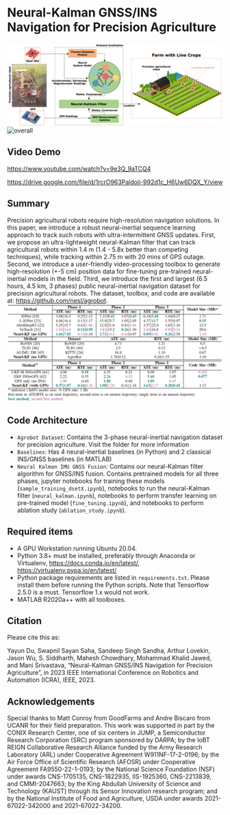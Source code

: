 # Neural-Kalman GNSS/INS Navigation for Precision Agriculture

![abstract](abstract.png)
![overall](overall.png)

## Video Demo
https://www.youtube.com/watch?v=9e3Q_9aTCQ4 

https://drive.google.com/file/d/1rcrO963Paldojj-992d1c_H6Uw6DQX_Y/view 

## Summary
Precision agricultural robots require high-resolution navigation solutions. In this paper, we introduce a robust neural-inertial sequence learning approach to track such robots with ultra-intermittent GNSS updates. First, we propose an ultra-lightweight neural-Kalman filter that can track agricultural robots within 1.4 m (1.4 - 5.8x better than competing techniques), while tracking within 2.75 m with 20 mins of GPS outage. Second, we introduce a user-friendly video-processing toolbox to generate high-resolution (+-5 cm) position data for fine-tuning pre-trained neural-inertial models in the field. Third, we introduce the first and largest (6.5 hours, 4.5 km, 3 phases) public neural-inertial navigation dataset for precision agricultural robots. The dataset, toolbox, and code are available at: https://github.com/nesl/agrobot.
![performance summary](perf_sum.png)

## Code Architecture


- ```Agrobot Dataset```: Contains the 3-phase neural-inertial navigation dataset for precision agriculture. Visit the folder for more information
- ```Baselines```: Has 4 neural-inertial baselines (in Python) and 2 classical INS/GNSS baselines (in MATLAB)
- ```Neural Kalman IMU GNSS Fusion```: Contains our neural-Kalman filter algorithm for GNSS/INS fusion. Contains pretrained models for all three phases, jupyter notebooks for training these models (```sample_training_dsetX.ipynb```), notebooks to run the neural-Kalman filter (```neural_kalman.ipynb```), notebooks to perform transfer learning on pre-trained model (```fine_tuning.ipynb```), and notebooks to perform ablation study (```ablation_study.ipynb```).


## Required items 
- A GPU Workstation running Ubuntu 20.04.
- Python 3.8+ must be installed, preferably through Anaconda or Virtualenv, https://docs.conda.io/en/latest/, https://virtualenv.pypa.io/en/latest/
- Python package requirements are listed in ```requirements.txt```. Please install them before running the Python scripts. Note that Tensorflow 2.5.0 is a must. Tensorflow 1.x would not work.
- MATLAB R2020a++ with all toolboxes.


## Citation
Please cite this as:

Yayun Du, Swapnil Sayan Saha, Sandeep Singh Sandha, Arthur Lovekin, Jason Wu, S. Siddharth, Mahesh Chowdhary, Mohammad Khalid Jawed, and Mani Srivastava, “Neural-Kalman GNSS/INS Navigation for Precision Agriculture”, in 2023 IEEE International Conference on Robotics and Automation (ICRA), IEEE, 2023.

## Acknowledgements
Special thanks to Matt Conroy from GoodFarms and Andre Biscaro from UCANR for their field preparation. This work was supported in part by the CONIX Research Center, one of six centers in JUMP, a Semiconductor Research Corporation (SRC) program sponsored by DARPA; by the IoBT REIGN Collaborative Research Alliance funded by the Army Research Laboratory (ARL) under Cooperative Agreement W911NF-17-2-0196; by the Air Force Office of Scientific Research (AFOSR) under Cooperative Agreement FA9550-22-1-0193; by the National Science Foundation (NSF) under awards CNS-1705135, CNS-1822935, IIS-1925360, CNS-2213839, and CMMI-2047663; by the King Abdullah University of Science and Technology (KAUST) through its Sensor Innovation research program; and by the National Institute of Food and Agriculture, USDA under awards 2021-67022-342000 and 2021-67022-34200.


